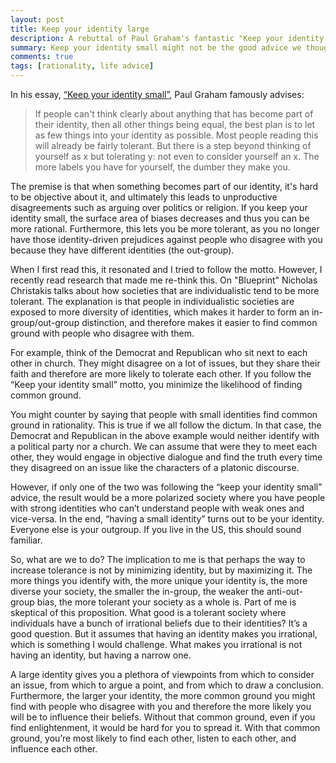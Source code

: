 ```yaml
---
layout: post
title: Keep your identity large
description: A rebuttal of Paul Graham's fantastic "Keep your identity small" essay
summary: Keep your identity small might not be the good advice we thought it was.
comments: true
tags: [rationality, life advice]
---
```


In his essay, [“Keep your identity small”](http://www.paulgraham.com/identity.html), Paul Graham famously advises:

> If people can't think clearly about anything that has become part of their identity, then all other things being equal, the best plan is to let as few things into your identity as possible. Most people reading this will already be fairly tolerant. But there is a step beyond thinking of yourself as x but tolerating y: not even to consider yourself an x. The more labels you have for yourself, the dumber they make you.


The premise is that when something becomes part of our identity, it's hard to be objective about it, and ultimately this leads to unproductive disagreements such as arguing over politics or religion. If you keep your identity small, the surface area of biases decreases and thus you can be more rational. Furthermore, this lets you be more tolerant, as you no longer have those identity-driven prejudices against people who disagree with you because they have different identities (the out-group).


When I first read this, it resonated and I tried to follow the motto. However, I recently read research that made me re-think this. On "Blueprint" Nicholas Christakis talks about how societies that are individualistic tend to be more tolerant. The explanation is that people in individualistic societies are exposed to more diversity of identities, which makes it harder to form an in-group/out-group distinction, and therefore makes it easier to find common ground with people who disagree with them. 

For example, think of the Democrat and Republican who sit next to each other in church. They might disagree on a lot of issues, but they share their faith and therefore are more likely to tolerate each other. If you follow the “Keep your identity small” motto, you minimize the likelihood of finding common ground. 

You might counter by saying that people with small identities find common ground in rationality. This is true if we all follow the dictum. In that case, the Democrat and Republican in the above example would neither identify with a political party nor a church. We can assume that were they to meet each other, they would engage in objective dialogue and find the truth every time they disagreed on an issue like the characters of a platonic discourse.

However, if only one of the two was following the “keep your identity small” advice, the result would be a more polarized society where you have people with strong identities who can’t understand people with weak ones and vice-versa. In the end, “having a small identity” turns out to be your identity. Everyone else is your outgroup. If you live in the US, this should sound familiar. 

So, what are we to do? The implication to me is that perhaps the way to increase tolerance is not by minimizing identity, but by maximizing it. The more things you identify with, the more unique your identity is, the more diverse your society, the smaller the in-group, the weaker the anti-out-group bias, the more tolerant your society as a whole is.
Part of me is skeptical of this proposition. What good is a tolerant society where individuals have a bunch of irrational beliefs due to their identities? It’s a good question. But it assumes that having an identity makes you irrational, which is something I would challenge. What makes you irrational is not having an identity, but having a narrow one.

A large identity gives you a plethora of viewpoints from which to consider an issue, from which to argue a point, and from which to draw a conclusion. Furthermore, the larger your identity, the more common ground you might find with people who disagree with you and therefore the more likely you will be to influence their beliefs. Without that common ground, even if you find enlightenment, it would be hard for you to spread it. With that common ground, you’re most likely to find each other, listen to each other, and influence each other. 
